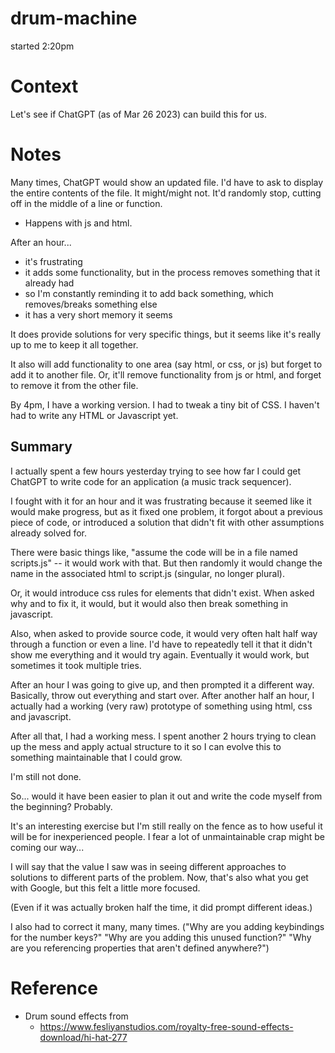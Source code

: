 # drum-machine

started 2:20pm


# Context

Let's see if ChatGPT (as of Mar 26 2023) can build this for us.



# Notes

Many times, ChatGPT would show an updated file. I'd have to ask to display the entire contents of the file. It might/might not. It'd randomly stop, cutting off in the middle of a line or function.
- Happens with js and html.

After an hour...
- it's frustrating
- it adds some functionality, but in the process removes something that it already had
- so I'm constantly reminding it to add back something, which removes/breaks something else
- it has a very short memory it seems

It does provide solutions for very specific things, but it seems like it's really up to me to keep it all together.

It also will add functionality to one area (say html, or css, or js) but forget to add it to another file. Or, it'll remove functionality from js or html, and forget to remove it from the other file.

By 4pm, I have a working version. I had to tweak a tiny bit of CSS. I haven't had to write any HTML or Javascript yet.

## Summary

I actually spent a few hours yesterday trying to see how far I could get ChatGPT to write code for an application (a music track sequencer).

I fought with it for an hour and it was frustrating because it seemed like it would make progress, but as it fixed one problem, it forgot about a previous piece of code, or introduced a solution that didn't fit with other assumptions already solved for.

There were basic things like, "assume the code will be in a file named scripts.js" -- it would work with that. But then randomly it would change the name in the associated html to script.js (singular, no longer plural).

Or, it would introduce css rules for elements that didn't exist. When asked why and to fix it, it would, but it would also then break something in javascript.

Also, when asked to provide source code, it would very often halt half way through a function or even a line. I'd have to repeatedly tell it that it didn't show me everything and it would try again. Eventually it would work, but sometimes it took multiple tries.

After an hour I was going to give up, and then prompted it a different way. Basically, throw out everything and start over. After another half an hour, I actually had a working (very raw) prototype of something using html, css and javascript.

After all that, I had a working mess. I spent another 2 hours trying to clean up the mess and apply actual structure to it so I can evolve this to something maintainable that I could grow.

I'm still not done.

So... would it have been easier to plan it out and write the code myself from the beginning? Probably.

It's an interesting exercise but I'm still really on the fence as to how useful it will be for inexperienced people. I fear a lot of unmaintainable crap might be coming our way...

I will say that the value I saw was in seeing different approaches to solutions to different parts of the problem. Now, that's also what you get with Google, but this felt a little more focused.

(Even if it was actually broken half the time, it did prompt different ideas.)

I also had to correct it many, many times. ("Why are you adding keybindings for the number keys?" "Why are you adding this unused function?" "Why are you referencing properties that aren't defined anywhere?")


# Reference

- Drum sound effects from
  - https://www.fesliyanstudios.com/royalty-free-sound-effects-download/hi-hat-277



